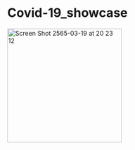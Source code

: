 # Covid-19_showcase

<img width="260" alt="Screen Shot 2565-03-19 at 20 23 12" src="https://user-images.githubusercontent.com/9565672/159122890-ab0a089a-47fd-4713-aa61-f3cdcb89f898.png">
